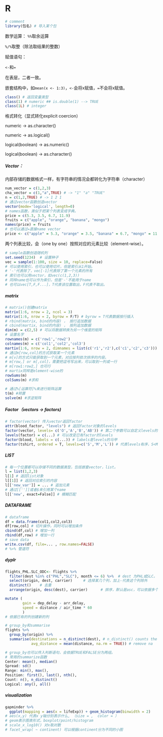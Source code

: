 # R

```R
# comment
library(包名) # 导入某个包
```

数学运算：
`%%`取余运算

`%/%`取整（除法取结果的整数）

赋值语句：

`<-`和`=`

在表层，二者一致。

嵌套结构中，如`mean(x <- 1:3)`，`<-`会将x赋值，`=`不会将x赋值。

```R
class() # 返回变量类型
class(1) # numeric ## is.double(1) --> TRUE
class(1L) # integer
```

格式转化（显式转化explicit coercion）

numeric -> as.character()

numeric -> as.logical()

logical(boolean) -> as.numeric()

logical(boolean) -> as.character()

##### Vector：

内部存储的数据格式一样，有字符串的情况会都转化为字符串（character）

```R
num_vector = c(1,2,3)
cha_vector = c(1,"a",TRUE) # -> "1" "a" "TRUE"
n = c(1,2,TRUE) # -> 1 2 1
# 通过vector函数创造vector
vector(mode='logical', length=0)
# names函数，类似于把某个列表变成字典。
price = c(5.3, 3.5, 6.7, 11.9)
fruits = c("apple", "orange", "banana", "mongo")
names(price) = fruits
# 也可以通过=直接name vector
price <- c("apple" = 5.3, "orange" = 3.5, "banana" = 6.7, "mongo" = 11.9)
```

两个列表比较，会（one by one）按照对应的元素比较（element-wise）。

```R
# sample函数创造随机列
set.seed(1234)	# 设置种子
vec = sample(1:100, size = 10, replace=False)
# 可以使用索引，也可以使用切片，但是索引从1开始。
# '-'代表除了，vec[-1]代表除了第一个元素的所有
# 索引也可以用vector，如vec(c(1,2,3))
# 同样name也可以作为索引，但是'-'不能用于name
# 也可以vec[T,F,F...]，T代表该位置取出，F代表不取出。


```

##### matrix

```R
# matrix()创建matrix
matrix(1:6, nrow = 2, ncol = 3)
matrix(1:6, nrow = 2, byrow = F/T) # byrow = T代表数据按行插入
# rbind(matrix, bind的内容) ， 按行追加数据
# cbind(martix, bind的内容) ， 按列追加数据
dim(m) = c(2,5) # 可以将数据转换为另一个维度的矩阵
# 设置名字
rownames(m) = c('row1','row2')
colnames(m) = c('col1','col2','col3')
martix(1:6, nrow = 2, dimnames = list(c('r1','r2'),c('c1','c2','c3')))
# 通过m[row,col]的方式获取某一个元素
# m[v]的方式只能获取到一个元素，对应按列依次排序的内容。
# m[row,] or m[,col]，需要把逗号写出来，可以取到一列或一行
# m[row1:row2,] 也可行
# martix同样是element-wise的
rowSums(m)
colSums(m) #求和

# 通过%[运算符]%来进行矩阵运算
t(m) #转置
solve(m) #求逆矩阵

```

##### Factor（vectors -> factors)

``` R
# factor(vector) 传入vector返回factor
attr(blood_factor, "levels") # 返回factor对象的levels
factor(vector, levels= c('O','A','B','AB')) # 第二个参数可以自定义levels的顺序，factor中代表数据的值会随之改变。
levels(factor) = c(...) # 可以改变已有factor的levels
factor(blood, labels = c(...)) # labels是levels的马甲
factor(tshirt, ordered = T, levels=c('S','M','L')) # 代表levels有序，S<M<L。因此可以比较不同的元素。
```

##### LIST

```R
# 每一个位置都可以存储不同的数据类型，包括嵌套vector，list。
l = list(1,2,3)
l[1] # 返回list对象
l[[1]] # 返回对应索引的内容
l[['new_var']] = ... # 追加元素
# 通过[['']]或者$来引用某个name
l[['new', exact=False]] # 模糊匹配
```

##### DATAFRAME

```R
# dataframe
df = data.frame(col1,col2,col3)
df[row,col] # 切片操作，同时可以增加条件
cbind(df,col) # 增加一列
rbind(df,row) # 增加一行
# save data
write.csv(df, file=... , row.names=FALSE)
# %>% 管道符
```

##### dyplr

```R
flights_PHL.SLC_ODC<- flights %>%
  filter(dest %in% c("PHL","SLC"), month <= 6) %>%	# dest 为PHL或SLC。 ','可以表示 and
  select(origin, dest, carrier)		# 选择某几个列，加上-代表这个列除外
  distinct()	# 去重
  arrange(origin, desc(dest), carrier)		# 排序，默认是asc，可以依据多个字段排序

mutate (
    	gain = dep_delay - arr_delay,
    	speed = distance / air_time * 60
		)
# 依据已有的列创建新的列

# group_by和summarise
flights %>%
  group_by(origin) %>%
  summarise(destinations = n_distinct(dest), # n_distinct() counts the number of distince records in each group based on given argument.用 n()表示数量
            avg_distance = mean(distance, na.rm = TRUE)) # remove na

# group_by也可以传入判断语句，会依据TRUE和FALSE分为两组。
# 常用的summarize函数
Center: mean(), median()
Spread: sd()
Range: min(), max(),
Position: first(), last(), nth(),
Count: n(), n_distinct()
Logical: any(), all()
```

##### visualization

```R
gapminder %>%
  ggplot(mapping = aes(x = lifeExp)) + geom_histogram(binwidth = 2)
# aes(x,y) 代表x y轴分别表示什么, （size = ,  color = ）
# geom表示图表形式，boxplot/point/histogram
# scale_x_log10() 对x取对数
# facet_wrap( ~ continent) 可以根据continent分为不同的小图

```

